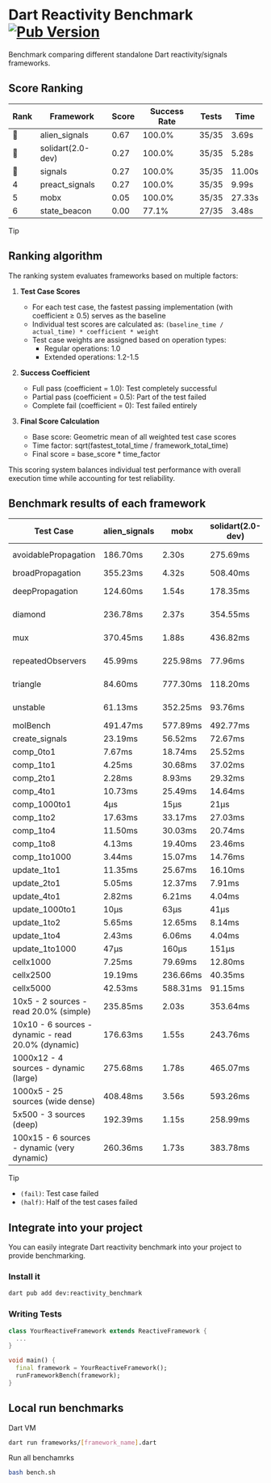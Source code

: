 # Dart Reactivity Benchmark [![Pub Version](https://img.shields.io/pub/v/reactivity_benchmark)](https://pub.dev/packages/reactivity_benchmark)

Benchmark comparing different standalone Dart reactivity/signals frameworks.

## Score Ranking

<!-- ranking start -->
| Rank | Framework | Score | Success Rate | Tests | Time |
|------|-----------|-------|--------------|-------|------|
| 🥇 | alien_signals | 0.67 | 100.0% | 35/35 | 3.69s |
| 🥈 | solidart(2.0-dev) | 0.27 | 100.0% | 35/35 | 5.28s |
| 🥉 | signals | 0.27 | 100.0% | 35/35 | 11.00s |
| 4 | preact_signals | 0.27 | 100.0% | 35/35 | 9.99s |
| 5 | mobx | 0.05 | 100.0% | 35/35 | 27.33s |
| 6 | state_beacon | 0.00 | 77.1% | 27/35 | 3.48s |

<!-- ranking end -->

> [!TIP]
> ## Ranking algorithm
>
> The ranking system evaluates frameworks based on multiple factors:
>
> 1. **Test Case Scores**
>    - For each test case, the fastest passing implementation (with coefficient ≥ 0.5) serves as the baseline
>    - Individual test scores are calculated as: `(baseline_time / actual_time) * coefficient * weight`
>    - Test case weights are assigned based on operation types:
>      - Regular operations: 1.0
>      - Extended operations: 1.2-1.5
>
> 2. **Success Coefficient**
>    - Full pass (coefficient = 1.0): Test completely successful
>    - Partial pass (coefficient = 0.5): Part of the test failed
>    - Complete fail (coefficient = 0): Test failed entirely
>
> 3. **Final Score Calculation**
>    - Base score: Geometric mean of all weighted test case scores
>    - Time factor: sqrt(fastest_total_time / framework_total_time)
>    - Final score = base_score * time_factor
>
> This scoring system balances individual test performance with overall execution time while accounting for test reliability.

## Benchmark results of each framework

<!-- test-case start -->
| Test Case | alien_signals | mobx | solidart(2.0-dev) | state_beacon | preact_signals | signals |
|---|---|---|---|---|---|---|
| avoidablePropagation | 186.70ms | 2.30s | 275.69ms | 154.77ms (fail) | 205.05ms | 209.52ms |
| broadPropagation | 355.23ms | 4.32s | 508.40ms | 5.93ms (fail) | 453.93ms | 463.45ms |
| deepPropagation | 124.60ms | 1.54s | 178.35ms | 143.21ms (fail) | 175.94ms | 176.51ms |
| diamond | 236.78ms | 2.37s | 354.55ms | 191.91ms (fail) | 281.24ms | 286.01ms |
| mux | 370.45ms | 1.88s | 436.82ms | 190.31ms (fail) | 382.06ms | 415.74ms |
| repeatedObservers | 45.99ms | 225.98ms | 77.96ms | 52.24ms (fail) | 38.02ms | 46.67ms |
| triangle | 84.60ms | 777.30ms | 118.20ms | 79.98ms (fail) | 98.16ms | 102.55ms |
| unstable | 61.13ms | 352.25ms | 93.76ms | 337.64ms (fail) | 69.63ms | 74.98ms |
| molBench | 491.47ms | 577.89ms | 492.77ms | 1.13ms | 496.82ms | 486.29ms |
| create_signals | 23.19ms | 56.52ms | 72.67ms | 65.06ms | 4.68ms | 24.55ms |
| comp_0to1 | 7.67ms | 18.74ms | 25.52ms | 56.30ms | 17.48ms | 11.79ms |
| comp_1to1 | 4.25ms | 30.68ms | 37.02ms | 58.51ms | 11.02ms | 26.88ms |
| comp_2to1 | 2.28ms | 8.93ms | 29.32ms | 38.53ms | 22.81ms | 12.38ms |
| comp_4to1 | 10.73ms | 25.49ms | 14.64ms | 16.14ms | 8.99ms | 2.87ms |
| comp_1000to1 | 4μs | 15μs | 21μs | 42μs | 5μs | 5μs |
| comp_1to2 | 17.63ms | 33.17ms | 27.03ms | 47.26ms | 17.69ms | 13.34ms |
| comp_1to4 | 11.50ms | 30.03ms | 20.74ms | 42.96ms | 23.61ms | 11.70ms |
| comp_1to8 | 4.13ms | 19.40ms | 23.46ms | 42.04ms | 5.89ms | 6.88ms |
| comp_1to1000 | 3.44ms | 15.07ms | 14.76ms | 37.81ms | 6.66ms | 4.59ms |
| update_1to1 | 11.35ms | 25.67ms | 16.10ms | 5.73ms | 8.20ms | 9.24ms |
| update_2to1 | 5.05ms | 12.37ms | 7.91ms | 2.90ms | 4.05ms | 4.58ms |
| update_4to1 | 2.82ms | 6.21ms | 4.04ms | 1.48ms | 2.06ms | 2.33ms |
| update_1000to1 | 10μs | 63μs | 41μs | 15μs | 20μs | 22μs |
| update_1to2 | 5.65ms | 12.65ms | 8.14ms | 2.96ms | 4.07ms | 4.92ms |
| update_1to4 | 2.43ms | 6.06ms | 4.04ms | 1.48ms | 2.06ms | 2.32ms |
| update_1to1000 | 47μs | 160μs | 151μs | 365μs | 806μs | 43μs |
| cellx1000 | 7.25ms | 79.69ms | 12.80ms | 5.58ms | 9.54ms | 9.45ms |
| cellx2500 | 19.19ms | 236.66ms | 40.35ms | 26.91ms | 28.32ms | 32.56ms |
| cellx5000 | 42.53ms | 588.31ms | 91.15ms | 57.29ms | 69.34ms | 62.81ms |
| 10x5 - 2 sources - read 20.0% (simple) | 235.85ms | 2.03s | 353.64ms | 258.79ms | 440.79ms | 500.24ms |
| 10x10 - 6 sources - dynamic - read 20.0% (dynamic) | 176.63ms | 1.55s | 243.76ms | 221.30ms | 271.34ms | 278.11ms |
| 1000x12 - 4 sources - dynamic (large) | 275.68ms | 1.78s | 465.07ms | 348.32ms | 3.53s | 3.76s |
| 1000x5 - 25 sources (wide dense) | 408.48ms | 3.56s | 593.26ms | 516.06ms | 2.62s | 3.24s |
| 5x500 - 3 sources (deep) | 192.39ms | 1.15s | 258.99ms | 207.25ms | 227.63ms | 229.10ms |
| 100x15 - 6 sources - dynamic (very dynamic) | 260.36ms | 1.73s | 383.78ms | 262.99ms | 452.19ms | 485.57ms |

<!-- test-case end -->

> [!TIP]
> - `(fail)`: Test case failed
> - `(half)`: Half of the test cases failed

## Integrate into your project

You can easily integrate Dart reactivity benchmark into your project to provide benchmarking.

### Install it

```bash
dart pub add dev:reactivity_benchmark
```

### Writing Tests

```dart
class YourReactiveFramework extends ReactiveFramework {
  ...
}

void main() {
  final framework = YourReactiveFramework();
  runFrameworkBench(framework);
}
```

## Local run benchmarks

Dart VM
```bash
dart run frameworks/[framework_name].dart
```

Run all benchamrks
```bash
bash bench.sh
```
